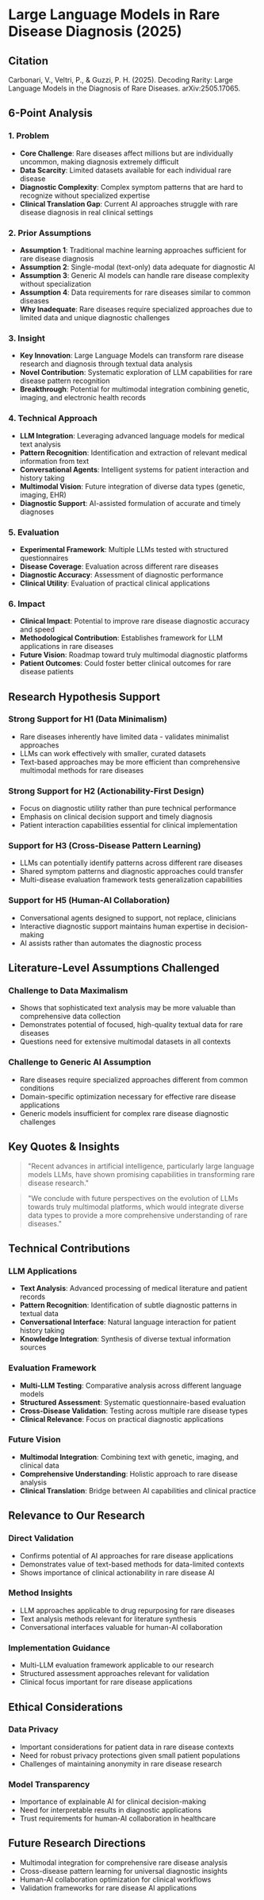 # Large Language Models in Rare Disease Diagnosis (2025)

## Citation
Carbonari, V., Veltri, P., & Guzzi, P. H. (2025). Decoding Rarity: Large Language Models in the Diagnosis of Rare Diseases. arXiv:2505.17065.

## 6-Point Analysis

### 1. Problem
- **Core Challenge**: Rare diseases affect millions but are individually uncommon, making diagnosis extremely difficult
- **Data Scarcity**: Limited datasets available for each individual rare disease
- **Diagnostic Complexity**: Complex symptom patterns that are hard to recognize without specialized expertise
- **Clinical Translation Gap**: Current AI approaches struggle with rare disease diagnosis in real clinical settings

### 2. Prior Assumptions
- **Assumption 1**: Traditional machine learning approaches sufficient for rare disease diagnosis
- **Assumption 2**: Single-modal (text-only) data adequate for diagnostic AI
- **Assumption 3**: Generic AI models can handle rare disease complexity without specialization
- **Assumption 4**: Data requirements for rare diseases similar to common diseases
- **Why Inadequate**: Rare diseases require specialized approaches due to limited data and unique diagnostic challenges

### 3. Insight
- **Key Innovation**: Large Language Models can transform rare disease research and diagnosis through textual data analysis
- **Novel Contribution**: Systematic exploration of LLM capabilities for rare disease pattern recognition
- **Breakthrough**: Potential for multimodal integration combining genetic, imaging, and electronic health records

### 4. Technical Approach
- **LLM Integration**: Leveraging advanced language models for medical text analysis
- **Pattern Recognition**: Identification and extraction of relevant medical information from text
- **Conversational Agents**: Intelligent systems for patient interaction and history taking
- **Multimodal Vision**: Future integration of diverse data types (genetic, imaging, EHR)
- **Diagnostic Support**: AI-assisted formulation of accurate and timely diagnoses

### 5. Evaluation
- **Experimental Framework**: Multiple LLMs tested with structured questionnaires
- **Disease Coverage**: Evaluation across different rare diseases
- **Diagnostic Accuracy**: Assessment of diagnostic performance
- **Clinical Utility**: Evaluation of practical clinical applications

### 6. Impact
- **Clinical Impact**: Potential to improve rare disease diagnostic accuracy and speed
- **Methodological Contribution**: Establishes framework for LLM applications in rare diseases
- **Future Vision**: Roadmap toward truly multimodal diagnostic platforms
- **Patient Outcomes**: Could foster better clinical outcomes for rare disease patients

## Research Hypothesis Support

### Strong Support for H1 (Data Minimalism)
- Rare diseases inherently have limited data - validates minimalist approaches
- LLMs can work effectively with smaller, curated datasets
- Text-based approaches may be more efficient than comprehensive multimodal methods for rare diseases

### Strong Support for H2 (Actionability-First Design)
- Focus on diagnostic utility rather than pure technical performance
- Emphasis on clinical decision support and timely diagnosis
- Patient interaction capabilities essential for clinical implementation

### Support for H3 (Cross-Disease Pattern Learning)
- LLMs can potentially identify patterns across different rare diseases
- Shared symptom patterns and diagnostic approaches could transfer
- Multi-disease evaluation framework tests generalization capabilities

### Support for H5 (Human-AI Collaboration)
- Conversational agents designed to support, not replace, clinicians
- Interactive diagnostic support maintains human expertise in decision-making
- AI assists rather than automates the diagnostic process

## Literature-Level Assumptions Challenged

### Challenge to Data Maximalism
- Shows that sophisticated text analysis may be more valuable than comprehensive data collection
- Demonstrates potential of focused, high-quality textual data for rare diseases
- Questions need for extensive multimodal datasets in all contexts

### Challenge to Generic AI Assumption
- Rare diseases require specialized approaches different from common conditions
- Domain-specific optimization necessary for effective rare disease applications
- Generic models insufficient for complex rare disease diagnostic challenges

## Key Quotes & Insights

> "Recent advances in artificial intelligence, particularly large language models LLMs, have shown promising capabilities in transforming rare disease research."

> "We conclude with future perspectives on the evolution of LLMs towards truly multimodal platforms, which would integrate diverse data types to provide a more comprehensive understanding of rare diseases."

## Technical Contributions

### LLM Applications
- **Text Analysis**: Advanced processing of medical literature and patient records
- **Pattern Recognition**: Identification of subtle diagnostic patterns in textual data
- **Conversational Interface**: Natural language interaction for patient history taking
- **Knowledge Integration**: Synthesis of diverse textual information sources

### Evaluation Framework
- **Multi-LLM Testing**: Comparative analysis across different language models
- **Structured Assessment**: Systematic questionnaire-based evaluation
- **Cross-Disease Validation**: Testing across multiple rare disease types
- **Clinical Relevance**: Focus on practical diagnostic applications

### Future Vision
- **Multimodal Integration**: Combining text with genetic, imaging, and clinical data
- **Comprehensive Understanding**: Holistic approach to rare disease analysis
- **Clinical Translation**: Bridge between AI capabilities and clinical practice

## Relevance to Our Research

### Direct Validation
- Confirms potential of AI approaches for rare disease applications
- Demonstrates value of text-based methods for data-limited contexts
- Shows importance of clinical actionability in rare disease AI

### Method Insights
- LLM approaches applicable to drug repurposing for rare diseases
- Text analysis methods relevant for literature synthesis
- Conversational interfaces valuable for human-AI collaboration

### Implementation Guidance
- Multi-LLM evaluation framework applicable to our research
- Structured assessment approaches relevant for validation
- Clinical focus important for rare disease applications

## Ethical Considerations

### Data Privacy
- Important considerations for patient data in rare disease contexts
- Need for robust privacy protections given small patient populations
- Challenges of maintaining anonymity in rare disease research

### Model Transparency
- Importance of explainable AI for clinical decision-making
- Need for interpretable results in diagnostic applications
- Trust requirements for human-AI collaboration in healthcare

## Future Research Directions
- Multimodal integration for comprehensive rare disease analysis
- Cross-disease pattern learning for universal diagnostic insights
- Human-AI collaboration optimization for clinical workflows
- Validation frameworks for rare disease AI applications